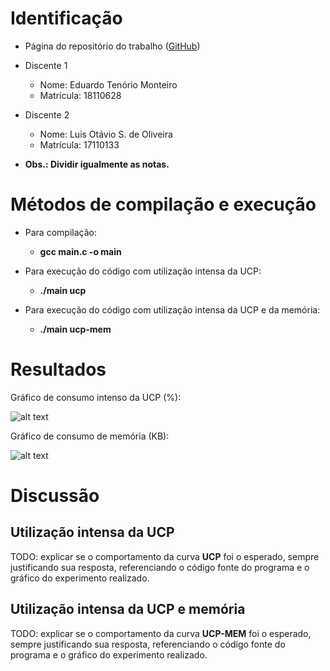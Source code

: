 # Identificação

* Página do repositório do trabalho (<a href="https://github.com/etm1996/teaching/tree/master/2018.1-IAC/AB2.1-TP">GitHub</a>)

* Discente 1
	* Nome: Eduardo Tenório Monteiro
	* Matrícula: 18110628
* Discente 2
	* Nome: Luis Otávio S. de Oliveira
	* Matrícula: 17110133
* **Obs.: Dividir igualmente as notas.**

# Métodos de compilação e execução
 * Para compilação:
    * **gcc main.c -o main**

 * Para execução do código com utilização intensa da UCP:
    * **./main ucp**
 * Para execução do código com utilização intensa da UCP e da memória:
    * **./main ucp-mem**

# Resultados

Gráfico de consumo intenso da UCP (%):

![alt text](https://github.com/etm1996/teaching/tree/master/2018.1-IAC/AB2.1-TP/src/cpu.jpg "Gráfico de consumo da UCP")

Gráfico de consumo de memória (KB):

![alt text](https://github.com/etm1996/teaching/tree/master/2018.1-IAC/AB2.1-TP/src/memoria.jpg "Gráfico de consumo de memória")


# Discussão

## Utilização intensa da UCP

TODO: explicar se o comportamento da curva **UCP** foi o esperado, sempre justificando sua resposta, referenciando o código fonte do programa e o gráfico do experimento realizado.

## Utilização intensa da UCP e memória

TODO: explicar se o comportamento da curva **UCP-MEM** foi o esperado, sempre justificando sua resposta, referenciando o código fonte do programa e o gráfico do experimento realizado.
